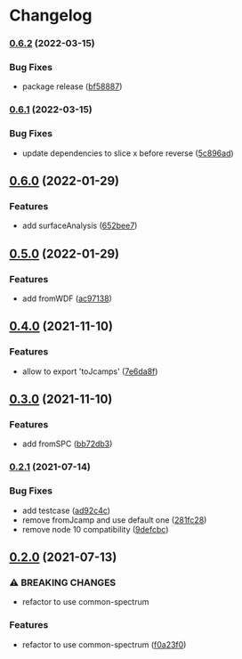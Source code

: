 # Changelog

### [0.6.2](https://github.com/cheminfo/raman-spectrum/compare/v0.6.1...v0.6.2) (2022-03-15)


### Bug Fixes

* package release ([bf58887](https://github.com/cheminfo/raman-spectrum/commit/bf58887ff48707fb30dcf761e85f2bc73f247ea7))

### [0.6.1](https://github.com/cheminfo/raman-spectrum/compare/v0.6.0...v0.6.1) (2022-03-15)


### Bug Fixes

* update dependencies to slice x before reverse ([5c896ad](https://github.com/cheminfo/raman-spectrum/commit/5c896ad7d1c967625069ee5851c346c22adfdddd))

## [0.6.0](https://www.github.com/cheminfo/raman-spectrum/compare/v0.5.0...v0.6.0) (2022-01-29)


### Features

* add surfaceAnalysis ([652bee7](https://www.github.com/cheminfo/raman-spectrum/commit/652bee78717744821fcca8fbf79b75b448068db7))

## [0.5.0](https://www.github.com/cheminfo/raman-spectrum/compare/v0.4.0...v0.5.0) (2022-01-29)


### Features

* add fromWDF ([ac97138](https://www.github.com/cheminfo/raman-spectrum/commit/ac97138d3ac653dd121fa76b18d6d8e5f2d1f9cb))

## [0.4.0](https://www.github.com/cheminfo/raman-spectrum/compare/v0.3.0...v0.4.0) (2021-11-10)


### Features

* allow to export 'toJcamps' ([7e6da8f](https://www.github.com/cheminfo/raman-spectrum/commit/7e6da8fdb643f97d10dad718ec6188df95838638))

## [0.3.0](https://www.github.com/cheminfo/raman-spectrum/compare/v0.2.1...v0.3.0) (2021-11-10)


### Features

* add fromSPC ([bb72db3](https://www.github.com/cheminfo/raman-spectrum/commit/bb72db3dcdd6ee91bfbe0240e77183179d9a309f))

### [0.2.1](https://www.github.com/cheminfo/raman-spectrum/compare/v0.2.0...v0.2.1) (2021-07-14)


### Bug Fixes

* add testcase ([ad92c4c](https://www.github.com/cheminfo/raman-spectrum/commit/ad92c4c56126124f4eda30f086994a58703e4e0a))
* remove fromJcamp and use default one ([281fc28](https://www.github.com/cheminfo/raman-spectrum/commit/281fc288172874d9459f5c426ce934b5ea240f8f))
* remove node 10 compatibility ([9defcbc](https://www.github.com/cheminfo/raman-spectrum/commit/9defcbca037f81f3370c44f813700cd66b82d8b6))

## [0.2.0](https://www.github.com/cheminfo/raman-spectrum/compare/v0.1.2...v0.2.0) (2021-07-13)


### ⚠ BREAKING CHANGES

* refactor to use common-spectrum

### Features

* refactor to use common-spectrum ([f0a23f0](https://www.github.com/cheminfo/raman-spectrum/commit/f0a23f0434ad931b69ef085bf6bc9146076c1d45))
